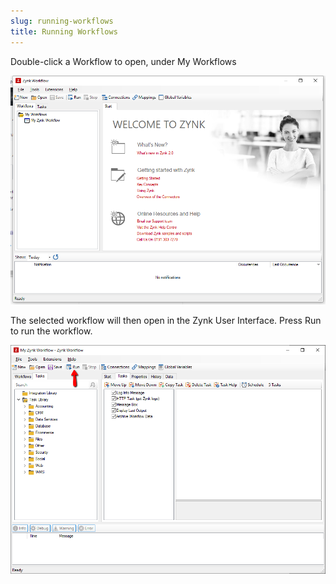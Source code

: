 ```yaml
---
slug: running-workflows
title: Running Workflows
---
```

Double-click a Workflow to open, under My Workflows

![](/assets/images/openworkflow.png)

The selected workflow will then open in the Zynk User Interface. Press Run to run the workflow.

![](/assets/images/myzynkworkflow.png)

